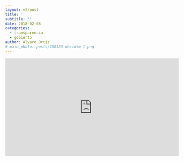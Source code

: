 ```yaml
---
layout: v2/post
title: ''
subtitle: ''
date: 2018-02-08
categories:
  - transparencia
  - gobierto
author: Álvaro Ortiz
# main_photo: posts/180123-decidim-1.png
---
```


<div class="video_wrapper">
  <iframe width="560" height="315" src="https://www.youtube.com/embed/LIKSD5c2hlg" frameborder="0" allow="autoplay; encrypted-media" allowfullscreen></iframe>
</div>
